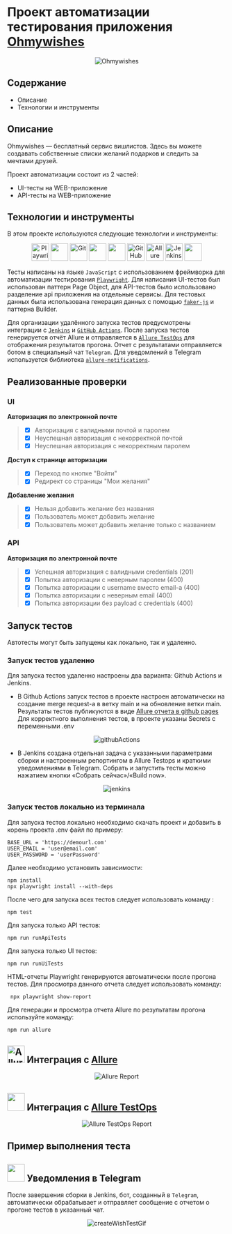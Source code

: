 <h1>Проект автоматизации тестирования приложения <a target="_blank" href="https://ohmywishes.ru/"> Ohmywishes </a> </h1>

<p align="center">
<img alt="Ohmywishes" src="media/ohmywishes.png"  >
</p>

## Содержание
+ Описание
+ Технологии и инструменты

## Описание
Ohmywishes — бесплатный сервис вишлистов. Здесь вы можете создавать собственные списки желаний подарков и следить за мечтами друзей.

Проект автоматизации состоит из 2 частей:
- UI-тесты на WEB-приложение
- API-тесты на WEB-приложение 

## Технологии и инструменты
В этом проекте используются следующие технологии и инструменты:
<p align="center">
<img src="https://github.com/devicons/devicon/blob/master/icons/playwright/playwright-original.svg" title="Playwright" alt="Playwright" width="40" height="40"/>
<img src="https://i.giphy.com/media/v1.Y2lkPTc5MGI3NjExY2hhc3JqaDgyN3JibTdnaG5najE5bGthcWw3YWpiZmtjNDNyNW9leCZlcD12MV9pbnRlcm5hbF9naWZfYnlfaWQmY3Q9Zw/SvFocn0wNMx0iv2rYz/giphy.gif" width="40"/>
<img src="https://github.com/devicons/devicon/blob/master/icons/git/git-original.svg" title="Git" alt="Git" width="40" height="40"/>
<img src="https://i.giphy.com/media/v1.Y2lkPTc5MGI3NjExZWVleDFxZzBoZThhd2dxZXI3MXFycm82MTBiczJnYmdqaDJ0eXRhbyZlcD12MV9pbnRlcm5hbF9naWZfYnlfaWQmY3Q9cw/ZcdZ7ldgeIhfesqA6E/giphy.gif" width="40" height="40"/>
<img src="https://softfinder.ru/upload/styles/logo/public/logo/logo-2605.png?itok=vqVq1c7j" width="40" height="40"/>
<img src="https://i.giphy.com/media/v1.Y2lkPTc5MGI3NjExMDdrcXF4am14YWVxeGp4MnJmMThjOThpcjQ5Zm50bXc3dHRyaXY5ZCZlcD12MV9pbnRlcm5hbF9naWZfYnlfaWQmY3Q9Zw/du3J3cXyzhj75IOgvA/giphy.gif" title="GitHub" alt="GitHub" width="40" height="40"/>
<img src="https://github.com/allure-framework/allure2/blob/main/.idea/icon.png" title="Allure Report" alt="Allure Report" width="40" height="40"/>
<img src="https://github.com/devicons/devicon/blob/master/icons/jenkins/jenkins-original.svg" title="Jenkins" alt="Jenkins" width="40" height="40"/>
<img src="https://fakerjs.dev/logo.svg" width="40" height="40"/>
</p>

Тесты написаны на языке <code>JavaScript</code> с использованием фреймворка для автоматизации тестирования <code>[Playwright](https://playwright.dev)</code>. 
Для написания UI-тестов был использован паттерн Page Object, для API-тестов было использовано разделение api приложения на отдельные сервисы. Для тестовых данных была использована генерация данных с помощью <code>[faker-js](https://fakerjs.dev)</code> и паттерна Builder.

Для организации удалённого запуска тестов предусмотрены интеграции с <code>[Jenkins](https://www.jenkins.io/)</code> и <code>[GitHub Actions](https://docs.github.com/en/actions)</code>. 
После запуска тестов генерируется отчёт Allure и отправляется в <code>[Allure TestOps](https://qameta.io/)</code> для отображения результатов прогона.
Отчет с результатами отправляется ботом в специальный чат <code>Telegram</code>. Для уведомлений в Telegram используется библиотека <code>[allure-notifications](https://github.com/qa-guru/allure-notifications)</code>.

## Реализованные проверки
### UI
<b>Авторизация по электронной почте</b>
> - [x] Авторизация с валидными почтой и паролем
> - [x] Неуспешная авторизация с некорректной почтой
> - [x] Неуспешная авторизация с некорректным паролем

<b>Доступ к странице авторизации</b>
> - [x] Переход по кнопке "Войти"
> - [x] Редирект со страницы "Мои желания"

<b>Добавление желания</b>
> - [x] Нельзя добавить желание без названия
> - [x] Пользователь может добавить желание
> - [x] Пользователь может добавить желание только с названием

### API
<b>Авторизация по электронной почте</b>
> - [x] Успешная авторизация с валидными credentials (201)
> - [x] Попытка авторизации с неверным паролем (400)
> - [x] Попытка авторизации с username вместо email-a (400)
> - [x] Попытка авторизации с неверным email (400)
> - [x] Попытка авторизации без payload c credentials (400)

## Запуск тестов
Автотесты могут быть запущены как локально, так и удаленно.
### Запуск тестов удаленно
Для запуска тестов удаленно настроены два варианта: Github Actions и Jenkins.
- В Github Actions запуск тестов в проекте настроен автоматически на создание merge request-а в ветку main и на обновление ветки main.
Результаты тестов публикуются в виде [Allure отчета в github pages](https://olemoreflipflop.github.io/finalProject/)<br>
Для корректного выполнения тестов, в проекте указаны Secrets с переменными .env
<p align="center">
<img alt="githubActions" src="media/githubActions.png"  >
</p>

- В Jenkins создана отдельная задача с указанными параметрами сборки и настроенным репортингом в Allure Testops и краткими уведомлениями в Telegram.
  Собрать и запустить тесты можно нажатием кнопки «Собрать сейчас»/«Build now».
<p align="center">
<img alt="jenkins" src="media/jenkins.png"  >
</p>

### Запуск тестов локально из терминала
Для запуска тестов локально необходимо скачать проект и добавить в корень проекта .env файл по примеру:

```
BASE_URL = 'https://demourl.com'
USER_EMAIL = 'user@email.com'
USER_PASSWORD = 'userPassword'
```
Далее необходимо установить зависимости:
```
npm install
npx playwright install --with-deps
```
После чего для запуска всех тестов следует использовать команду :
```
npm test
```
Для запуска только API тестов:
```
npm run runApiTests
```
Для запуска только UI тестов:
```
npm run runUiTests 
```

HTML-отчеты Playwright генерируются автоматически после прогона тестов. Для просмотра данного отчета следует использовать команду:
```
 npx playwright show-report
```
Для генерации и просмотра отчета Allure по результатам прогона используйте команду:
```
npm run allure
```

## <img src="https://github.com/allure-framework/allure2/blob/main/.idea/icon.png" title="Allure Report" alt="Allure Report" width="40" height="40"/> </a> Интеграция с <a target="_blank" href="https://jenkins.autotests.cloud/"> Allure </a>
<p align="center">
<img title="Allure Report" src="media/allureReport.png">
</p>

## <img src="https://softfinder.ru/upload/styles/logo/public/logo/logo-2605.png?itok=vqVq1c7j" width="40" height="40"/> Интеграция с <a target="_blank" href="https://allure.autotests.cloud/launch/43117/"> Allure TestOps </a>
<p align="center">
<img title="Allure TestOps Report" src="media/allureTestopsReport.png">
</p>

## Пример выполнения теста


## <img src="https://i.giphy.com/media/v1.Y2lkPTc5MGI3NjExZWVleDFxZzBoZThhd2dxZXI3MXFycm82MTBiczJnYmdqaDJ0eXRhbyZlcD12MV9pbnRlcm5hbF9naWZfYnlfaWQmY3Q9cw/ZcdZ7ldgeIhfesqA6E/giphy.gif" width="40" height="40"/> Уведомления в Telegram
После завершения сборки в Jenkins, бот, созданный в <code>Telegram</code>, автоматически обрабатывает и отправляет сообщение с отчетом
о прогоне тестов в указанный чат.
<p align="center">
<img alt="createWishTestGif" src="media/create_wish.gif"  >
</p>
